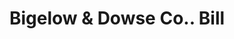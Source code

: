 ---
doi: 10.7916/D81C37TX
date_other: '1880'
date_other_textual: 1880-1889
form: printed ephemera
genre:
- Invoices
name:
- Bigelow & Dowse Co.
object_in_context_url: https://biggert.cul.columbia.edu/items/view/ave_biggert_00330
subject_hierarchical_geographic:
- Boston, Massachusetts, United States
subject_name:
- Bigelow & Dowse Co.
title: Bigelow & Dowse Co.. Bill
sort_title: Bigelow & Dowse Co.. Bill
call_number: ave_biggert_00330
coordinates:
- 42.35805555555556,-71.06361111111111
pid: ave_biggert_00330
identifiers: ave_biggert_00330
thumbnail: https://derivativo-3.library.columbia.edu/iiif/2/ldpd:344125/full/!256,256/0/native.jpg
permalink: /biggert/ave_biggert_00330/
layout: iiif-image-page
---
